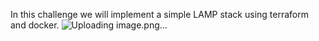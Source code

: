 In this challenge we will implement a simple LAMP stack using terraform and docker.
![Uploading image.png…]()
